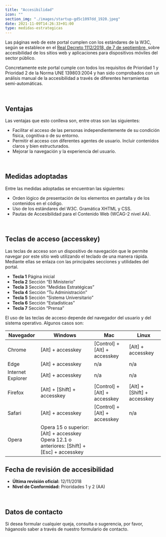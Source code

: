 ```yaml
---
title: "Accesibilidad"
icon: ""
section_img: "./images/startup-gd5c1097dd_1920.jpeg"
date: 2021-11-09T14:26:33+01:00
type: medidas-estrategicas
---
```

<section class="">
        <article id="content_text">
            <div class="container container-xl">
                <div class="row">
                    <div class="col-lg-12 box">
			<p>Las páginas web de este portal cumplen con los estándares de la W3C, según se establece en el <a href="https://www.boe.es/diario_boe/txt.php?id=BOE-A-2018-12699" target="_blank">Real Decreto 1112/2018, de 7 de septiembre, <i class="fas fa-external-link-alt"></i></a> sobre accesibilidad de los sitios web y aplicaciones para dispositivos móviles del sector público.</p>
			<p>Concretamente este portal cumple con todos los requisitos de Prioridad 1 y Prioridad 2 de la Norma UNE 139803:2004 y han sido comprobados con un análisis manual de la accesibilidad a través de diferentes herramientas semi-automáticas.</p><br>
			<h2>Ventajas</h2>
			<p>Las ventajas que esto conlleva son, entre otras son las siguientes:</p>
				<ul>
					<li>Facilitar el acceso de las personas independientemente de su condición física, cognitiva o de su entorno.</li>
					<li>Permitir el acceso con diferentes agentes de usuario. Incluir contenidos claros y bien estructurados. </li>
					<li>Mejorar la navegación y la experiencia del usuario. </li>
				</ul><br>
			<h2>Medidas adoptadas</h2>
			<p>Entre las medidas adoptadas se encuentran las siguientes:</p>
				<ul>
					<li>Orden lógico de presentación de los elementos en pantalla y de los contenidos en el código.</li>
					<li>Uso de los estándares del W3C. Gramática XHTML y CSS. </li>
					<li>Pautas de Accesibilidad para el Contenido Web (WCAG-2 nivel AA). </li>
				</ul><br>
			<h2>Teclas de acceso (accesskey)</h2>
			<p>Las teclas de acceso son un dispositivo de navegación que le permite navegar por este sitio web utilizando el teclado de una manera rápida. Mediante ellas se enlaza con las principales secciones y utilidades del portal.</p>
				<ul>
 					<li><b>Tecla 1</b> Página inicial </li>
 					<li><b>Tecla 2</b> Sección “El Ministerio” </li>
 					<li><b>Tecla 3</b> Sección “Medidas Estratégicas” </li>
 					<li><b>Tecla 4</b> Sección “Tu Administración” </li>
 					<li><b>Tecla 5</b> Sección “Sistema Universitario” </li>
 					<li><b>Tecla 6</b> Sección “Estadísticas” </li>
 					<li><b>Tecla 7</b> Sección “Prensa” </li>
				</ul>
			<p>El uso de las teclas de acceso depende del navegador del usuario y del sistema operativo. Algunos casos son:</p>
			<section class="tabla_custom">
				<article>
      					<div class="container cnt_xl">
       			 			<div class="row">
          						<div class="col-12 table-responsive">
            							<table id="demTable" class="table">
              								<thead>
                								<tr>
                  									<th>Navegador</th>
                  									<th>Windows</th>
                 			 						<th>Mac</th>
                  									<th>Linux</th>
                								</tr>
              								</thead>
              								<tbody>
                								<tr>
                  									<td>Chrome</td>
                 									<td>[Alt] + accesskey</td>
                  									<td>[Control] + [Alt] + accesskey</td>
                  									<td>[Alt] + accesskey</td>
                								</tr>
                								<tr>
                  									<td>Edge</td>
                  									<td>[Alt] + accesskey</td>
                  									<td>n/a</td>
                  									<td>n/a</td>
                								</tr>
                								<tr>
                  									<td>Internet Explorer</td>
                  									<td>[Alt] + accesskey</td>
                  									<td>n/a</td>
                  									<td>n/a</td>
                								</tr>
                								<tr>
                  									<td>Firefox</td>
                  									<td>[Alt] + [Shift] + accesskey</td>
                  									<td>[Control] + [Alt] + accesskey</td>
                 			 						<td>[Alt] + [Shift] + accesskey</td>
               	 								</tr>
                								<tr>
                  									<td>Safari</td>
                  									<td>[Alt] + accesskey</td>
                  									<td>[Control] + [Alt] + accesskey</td>
                  									<td>n/a</td>
                								</tr>
                								<tr>
                  									<td>Opera</td>
                 	 								<td>Opera 15 o superior: [Alt] + accesskey Opera 12.1 o anteriores: [Shift] + [Esc] + accesskey</td>
                  									<td></td>
                  									<td></td>
                								</tr>
              								</tbody>
            							</table>
          						</div>
        					</div>
      					</div>
    				</article>
			</section>
			<h2>Fecha de revisión de accesibilidad</h2>
				<ul>
					<li><b>Última revisión oficial:</b> 12/11/2018 </li>
					<li><b>Nivel de Conformidad:</b> Prioridades 1 y 2 (AA)</li>
				</ul><br>
			<h2>Datos de contacto</h2>
			<p>Si desea formular cualquier queja, consulta o sugerencia, por favor, háganoslo saber a través de nuestro formulario de contacto.</p>
		   </div>
	       </div>
	    </div>
	</article>
</section>